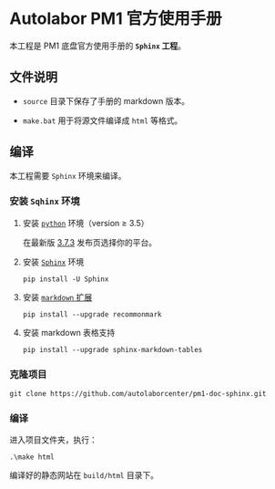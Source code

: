 # Autolabor PM1 官方使用手册

本工程是 PM1 底盘官方使用手册的 **`Sphinx` 工程**。

## 文件说明

* `source` 目录下保存了手册的 markdown 版本。

* `make.bat` 用于将源文件编译成 `html` 等格式。

## 编译

本工程需要 `Sphinx` 环境来编译。

### 安装 `Sqhinx` 环境

1. 安装 [`python`](https://www.python.org/) 环境（version ≥ 3.5）

   在最新版 [3.7.3](https://www.python.org/downloads/release/python-373/) 发布页选择你的平台。

2. 安装 [`Sphinx`](https://www.sphinx-doc.org/) 环境

   ```shell
   pip install -U Sphinx
   ```

3. 安装 [`markdown` 扩展](https://www.sphinx-doc.org/en/master/usage/markdown.html?highlight=markdown)

   ```shell
   pip install --upgrade recommonmark
   ```

4. 安装 markdown 表格支持

   ```shell
   pip install --upgrade sphinx-markdown-tables
   ```

### 克隆项目

```shell
git clone https://github.com/autolaborcenter/pm1-doc-sphinx.git
```

###  编译

进入项目文件夹，执行：

```shell
.\make html
```

编译好的静态网站在 `build/html` 目录下。
